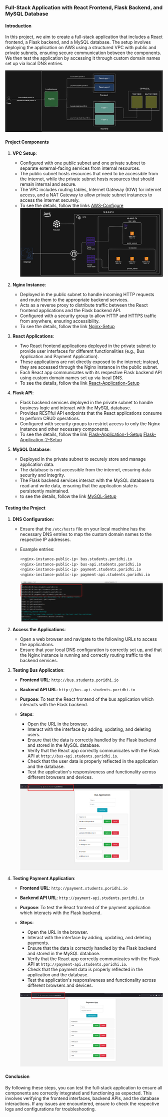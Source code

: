 ### Full-Stack Application with React Frontend, Flask Backend, and MySQL Database

#### Introduction

In this project, we aim to create a full-stack application that includes a React frontend, a Flask backend, and a MySQL database. The setup involves deploying the application on AWS using a structured VPC with public and private subnets, ensuring secure communication between the components. We then test the application by accessing it through custom domain names set up via local DNS entries.

![](./images/yasin-1.jpg)

#### Project Components

1. **VPC Setup**:
   - Configured with one public subnet and one private subnet to separate external-facing services from internal resources.
   - The public subnet hosts resources that need to be accessible from the internet, while the private subnet hosts resources that should remain internal and secure.
   - The VPC includes routing tables, Internet Gateway (IGW) for internet access, and a NAT Gateway to allow private subnet instances to access the internet securely.
   - To see the details, follow the links [AWS-Configure](https://github.com/Galadon123/Full-Stack-Application-with-React-Frontend-Flask-Backend-and-MySQL-Database/tree/main/Full-Project/AWS-Configure)
   ![](./images/yasin-2.jpg)

2. **Nginx Instance**:
   - Deployed in the public subnet to handle incoming HTTP requests and route them to the appropriate backend services.
   - Acts as a reverse proxy to distribute traffic between the React frontend applications and the Flask backend API.
   - Configured with a security group to allow HTTP and HTTPS traffic from anywhere, ensuring accessibility.
   - To see the details, follow the link [Nginx-Setup](https://github.com/Galadon123/Full-Stack-Application-with-React-Frontend-Flask-Backend-and-MySQL-Database/tree/main/Full-Project/Nginx-setup)

3. **React Applications**:
   - Two React frontend applications deployed in the private subnet to provide user interfaces for different functionalities (e.g., Bus Application and Payment Application).
   - These applications are not directly exposed to the internet; instead, they are accessed through the Nginx instance in the public subnet.
   - Each React app communicates with its respective Flask backend API using custom domain names set up via local DNS.
   - To see the details, follow the link [React-Application-Setup](https://github.com/Galadon123/Full-Stack-Application-with-React-Frontend-Flask-Backend-and-MySQL-Database/tree/main/Full-Project/REACT)

4. **Flask API**:
   - Flask backend services deployed in the private subnet to handle business logic and interact with the MySQL database.
   - Provides RESTful API endpoints that the React applications consume to perform CRUD operations.
   - Configured with security groups to restrict access to only the Nginx instance and other necessary components.
   - To see the details, follow the link [Flask-Application-1-Setup](https://github.com/Galadon123/Full-Stack-Application-with-React-Frontend-Flask-Backend-and-MySQL-Database/tree/main/Full-Project/flask-application/flask-app-1) [Flask-Application-2-Setup](https://github.com/Galadon123/Full-Stack-Application-with-React-Frontend-Flask-Backend-and-MySQL-Database/tree/main/Full-Project/flask-application/flask-app-2)

5. **MySQL Database**:
   - Deployed in the private subnet to securely store and manage application data.
   - The database is not accessible from the internet, ensuring data security and integrity.
   - The Flask backend services interact with the MySQL database to read and write data, ensuring that the application state is persistently maintained.
   - to see the details, follow the link [MySQL-Setup](https://github.com/Galadon123/Full-Stack-Application-with-React-Frontend-Flask-Backend-and-MySQL-Database/tree/main/Full-Project/mysql)


#### Testing the Project

1. **DNS Configuration**:
   - Ensure that the `/etc/hosts` file on your local machine has the necessary DNS entries to map the custom domain names to the respective IP addresses.
   - Example entries:
     ```sh
     <nginx-instance-public-ip> bus.students.poridhi.io
     <nginx-instance-public-ip> bus-api.students.poridhi.io
     <nginx-instance-public-ip> payment.students.poridhi.io
     <nginx-instance-public-ip> payment-api.students.poridhi.io
     ```

     ![](./images/dns-local.png)

2. **Access the Applications**:
   - Open a web browser and navigate to the following URLs to access the applications.
   - Ensure that your local DNS configuration is correctly set up, and that the Nginx instance is running and correctly routing traffic to the backend services.

3. **Testing Bus Application**:
   - **Frontend URL**: `http://bus.students.poridhi.io`
   - **Backend API URL**: `http://bus-api.students.poridhi.io`
   - **Purpose**: To test the React frontend of the bus application which interacts with the Flask backend.
   - **Steps**:
     - Open the URL in the browser.
     - Interact with the interface by adding, updating, and deleting users.
     - Ensure that the data is correctly handled by the Flask backend and stored in the MySQL database.
     - Verify that the React app correctly communicates with the Flask API at `http://bus-api.students.poridhi.io`.
     - Check that the user data is properly reflected in the application and the database.
     - Test the application's responsiveness and functionality across different browsers and devices.

     ![Bus Application](./images/bus-app.png)

4. **Testing Payment Application**:
   - **Frontend URL**: `http://payment.students.poridhi.io`
   - **Backend API URL**: `http://payment-api.students.poridhi.io`
   - **Purpose**: To test the React frontend of the payment application which interacts with the Flask backend.
   - **Steps**:
     - Open the URL in the browser.
     - Interact with the interface by adding, updating, and deleting payments.
     - Ensure that the data is correctly handled by the Flask backend and stored in the MySQL database.
     - Verify that the React app correctly communicates with the Flask API at `http://payment-api.students.poridhi.io`.
     - Check that the payment data is properly reflected in the application and the database.
     - Test the application's responsiveness and functionality across different browsers and devices.

     ![Payment Application](./images/payment-app.png)

#### Conclusion

By following these steps, you can test the full-stack application to ensure all components are correctly integrated and functioning as expected. This involves verifying the frontend interfaces, backend APIs, and the database interactions. If any issues are encountered, ensure to check the respective logs and configurations for troubleshooting.